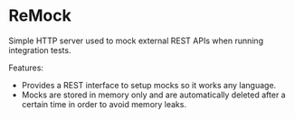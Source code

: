 # ReMock
Simple HTTP server used to mock external REST APIs when running integration tests.

Features:

- Provides a REST interface to setup mocks so it works any language.
- Mocks are stored in memory only and are automatically deleted after a certain time in order to avoid memory leaks.
